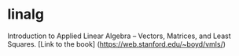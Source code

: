 # linalg
Introduction to Applied Linear Algebra – Vectors, Matrices, and Least Squares. [Link to the book] (https://web.stanford.edu/~boyd/vmls/)
